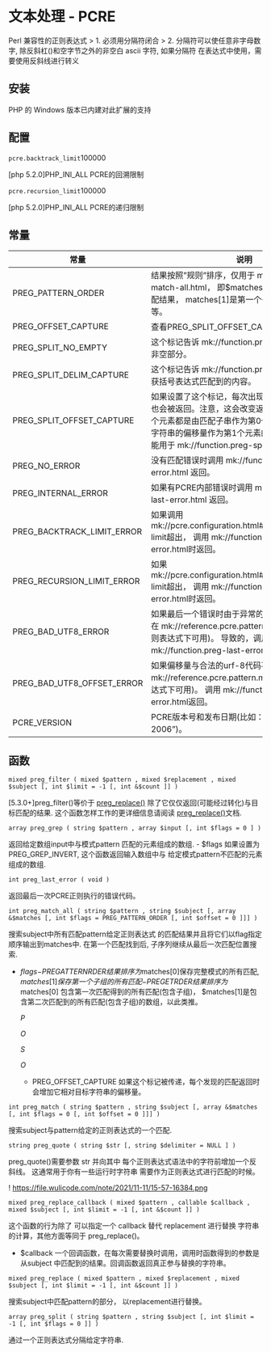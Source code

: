 # 文本处理 - PCRE

Perl 兼容性的正则表达式 > 1. 必须用分隔符闭合 > 2. 分隔符可以使任意非字母数字, 除反斜杠()和空字节之外的非空白 ascii 字符, 如果分隔符 在表达式中使用，需要使用反斜线进行转义

## 安装

PHP 的 Windows 版本已内建对此扩展的支持

## 配置

`pcre.backtrack_limit`100000

[php 5.2.0]PHP_INI_ALL PCRE的回溯限制

`pcre.recursion_limit`100000

[php 5.2.0]PHP_INI_ALL PCRE的递归限制

## 常量

| 常量                         | 说明                                                                                                                              | 开始    |
|----------------------------|---------------------------------------------------------------------------------------------------------------------------------|-------|
| PREG_PATTERN_ORDER         | 结果按照”规则”排序，仅用于 mk://function.preg-match-all.html， 即$matches[0]是完整规则的匹配结果， matches[1]是第一个子组匹配的结果，等等。                             | since ||PREGSETORDER|结果按照” 集合” 排序，仅用于[pregmatchall()](mk : //function.preg − match − all.html)，即matches[0]保存第一次匹配结果的所有结果(包含子组)信息, $matches[1]保存第二次的结果信息，等等。 |  |
| PREG_OFFSET_CAPTURE        | 查看PREG_SPLIT_OFFSET_CAPTURE的描述。                                                                                                 | 4.3.0 |
| PREG_SPLIT_NO_EMPTY        | 这个标记告诉 mk://function.preg-split.html进返回非空部分。                                                                                    |       |
| PREG_SPLIT_DELIM_CAPTURE   | 这个标记告诉 mk://function.preg-split.html同时捕获括号表达式匹配到的内容。                                                                            | 4.0.5 |
| PREG_SPLIT_OFFSET_CAPTURE  | 如果设置了这个标记，每次出现的匹配子串的偏移量也会被返回。注意，这会改变返回数组中的值， 每个元素都是由匹配子串作为第0个元素，它相对目标字符串的偏移量作为第1个元素的数组。这个 标记只能用于 mk://function.preg-split.html。 | 4.3.0 |
| PREG_NO_ERROR              | 没有匹配错误时调用 mk://function.preg-last-error.html 返回。                                                                                | 5.2.0 |
| PREG_INTERNAL_ERROR        | 如果有PCRE内部错误时调用 mk://function.preg-last-error.html 返回。                                                                           | 5.2.0 |
| PREG_BACKTRACK_LIMIT_ERROR | 如果调用mk://pcre.configuration.html#ini.pcre.backtrack-limit超出， 调用 mk://function.preg-last-error.html时返回。                          | 5.2.0 |
| PREG_RECURSION_LIMIT_ERROR | 如果mk://pcre.configuration.html#ini.pcre.recursion-limit超出， 调用 mk://function.preg-last-error.html时返回。                            | 5.2.0 |
| PREG_BAD_UTF8_ERROR        | 如果最后一个错误时由于异常的utf-8数据(仅在运行在 mk://reference.pcre.pattern.modifiers.html正则表达式下可用)。 导致的，调用 mk://function.preg-last-error.html返回。   | 5.2.0 |
| PREG_BAD_UTF8_OFFSET_ERROR | 如果偏移量与合法的urf-8代码不匹配(仅在运行在 mk://reference.pcre.pattern.modifiers.html正则表达式下可用)。 调用 mk://function.preg-last-error.html返回。         | 5.3.0 |
| PCRE_VERSION               | PCRE版本号和发布日期(比如： “7.0 18-Dec-2006”)。                                                                                            | 5.2.4 |

## 函数

`mixed preg_filter ( mixed $pattern , mixed $replacement , mixed $subject [, int $limit = -1 [, int &$count ]] )`

[5.3.0+]preg_filter()等价于 [preg_replace()](mk://function.preg-replace.html) 除了它仅仅返回(可能经过转化)与目标匹配的结果.
这个函数怎样工作的更详细信息请阅读 [preg_replace()](mk://function.preg-replace.html)文档.

`array preg_grep ( string $pattern , array $input [, int $flags = 0 ] )`

返回给定数组input中与模式pattern 匹配的元素组成的数组. - $flags 如果设置为PREG_GREP_INVERT, 这个函数返回输入数组中与 给定模式pattern不匹配的元素组成的数组.

`int preg_last_error ( void )`

返回最后一次PCRE正则执行的错误代码。

`int preg_match_all ( string $pattern , string $subject [, array &$matches [, int $flags = PREG_PATTERN_ORDER [, int $offset = 0 ]]] )`

搜索subject中所有匹配pattern给定正则表达式 的匹配结果并且将它们以flag指定顺序输出到matches中. 在第一个匹配找到后, 子序列继续从最后一次匹配位置搜索.

- *flags*−*PREGATTERNRDER结果排序为*matches[0]保存完整模式的所有匹配, *matches*[1]*保存第一个子组的所有匹配*−*PREGETRDER结果排序为*matches[0]
  包含第一次匹配得到的所有匹配(包含子组)， $matches[1]是包含第二次匹配到的所有匹配(包含子组)的数组，以此类推。

  *P*

  *O*

  *S*

  *O*

    - PREG_OFFSET_CAPTURE 如果这个标记被传递，每个发现的匹配返回时会增加它相对目标字符串的偏移量。

`int preg_match ( string $pattern , string $subject [, array &$matches [, int $flags = 0 [, int $offset = 0 ]]] )`

搜索subject与pattern给定的正则表达式的一个匹配.

`string preg_quote ( string $str [, string $delimiter = NULL ] )`

preg_quote()需要参数 str 并向其中 每个正则表达式语法中的字符前增加一个反斜线。 这通常用于你有一些运行时字符串 需要作为正则表达式进行匹配的时候。

! https://file.wulicode.com/note/2021/11-11/15-57-16384.png 

`mixed preg_replace_callback ( mixed $pattern , callable $callback , mixed $subject [, int $limit = -1 [, int &$count ]] )`

这个函数的行为除了 可以指定一个 callback 替代 replacement 进行替换 字符串的计算，其他方面等同于 preg_replace()。

- $callback 一个回调函数，在每次需要替换时调用，调用时函数得到的参数是从subject 中匹配到的结果。回调函数返回真正参与替换的字符串。

`mixed preg_replace ( mixed $pattern , mixed $replacement , mixed $subject [, int $limit = -1 [, int &$count ]] )`

搜索subject中匹配pattern的部分， 以replacement进行替换。

`array preg_split ( string $pattern , string $subject [, int $limit = -1 [, int $flags = 0 ]] )`

通过一个正则表达式分隔给定字符串.